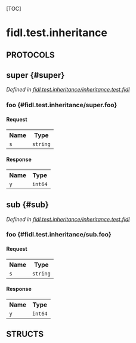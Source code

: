 [TOC]

# fidl.test.inheritance


## **PROTOCOLS**

## super {#super}
*Defined in [fidl.test.inheritance/inheritance.test.fidl](https://fuchsia.googlesource.com/fuchsia/+/HEAD/inheritance.test.fidl#3)*


### foo {#fidl.test.inheritance/super.foo}


#### Request
<table>
    <tr><th>Name</th><th>Type</th></tr>
    <tr>
            <td><code>s</code></td>
            <td>
                <code>string</code>
            </td>
        </tr></table>


#### Response
<table>
    <tr><th>Name</th><th>Type</th></tr>
    <tr>
            <td><code>y</code></td>
            <td>
                <code>int64</code>
            </td>
        </tr></table>

## sub {#sub}
*Defined in [fidl.test.inheritance/inheritance.test.fidl](https://fuchsia.googlesource.com/fuchsia/+/HEAD/inheritance.test.fidl#7)*


### foo {#fidl.test.inheritance/sub.foo}


#### Request
<table>
    <tr><th>Name</th><th>Type</th></tr>
    <tr>
            <td><code>s</code></td>
            <td>
                <code>string</code>
            </td>
        </tr></table>


#### Response
<table>
    <tr><th>Name</th><th>Type</th></tr>
    <tr>
            <td><code>y</code></td>
            <td>
                <code>int64</code>
            </td>
        </tr></table>



## **STRUCTS**













